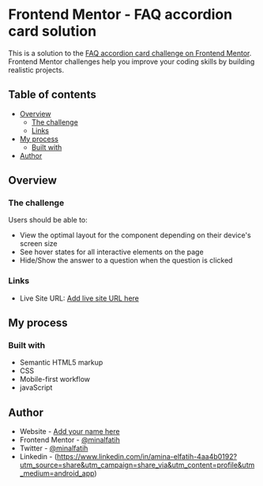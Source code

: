 # Frontend Mentor - FAQ accordion card solution

This is a solution to the [FAQ accordion card challenge on Frontend Mentor](https://www.frontendmentor.io/challenges/faq-accordion-card-XlyjD0Oam). Frontend Mentor challenges help you improve your coding skills by building realistic projects. 

## Table of contents

- [Overview](#overview)
  - [The challenge](#the-challenge)
  - [Links](#links)
- [My process](#my-process)
  - [Built with](#built-with)
- [Author](#author)

## Overview

### The challenge

Users should be able to:

- View the optimal layout for the component depending on their device's screen size
- See hover states for all interactive elements on the page
- Hide/Show the answer to a question when the question is clicked


### Links

- Live Site URL: [Add live site URL here]([https://your-live-site-url.com](https://minalfatih.github.io/FAQ-Accordion-Card/))

## My process

### Built with

- Semantic HTML5 markup
- CSS
- Mobile-first workflow
- javaScript

## Author

- Website - [Add your name here](https://www.your-site.com)
- Frontend Mentor - [@minalfatih](https://www.frontendmentor.io/profile/minalfatih)
- Twitter - [@minalfatih](https://twitter.com/minalfatih?t=fKHI6A2jdsq8kHo84NtyxA&s=09)
- Linkedin - (https://www.linkedin.com/in/amina-elfatih-4aa4b0192?utm_source=share&utm_campaign=share_via&utm_content=profile&utm_medium=android_app)
